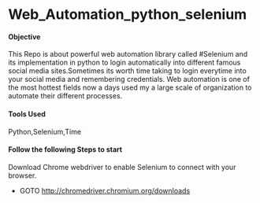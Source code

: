 # Web_Automation_python_selenium

#### Objective

This Repo is about powerful web automation library called #Selenium and its implementation in python to login automatically into different famous social media sites.Sometimes its worth time taking to login everytime into your social media and remembering credentials. Web automation is one of the most hottest fields now a days used my a large scale of organization to automate their different processes.

#### Tools Used

Python,Selenium,Time

#### Follow the following Steps to start 

Download Chrome webdriver to enable Selenium to connect with your browser.

- GOTO  http://chromedriver.chromium.org/downloads

